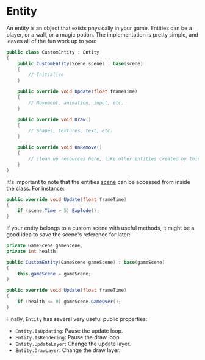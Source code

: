 # Entity
An entity is an object that exists physically in your game. Entities can be a player, or a wall, or a magic potion. The implementation is pretty simple, and leaves all of the fun work up to you:

```csharp
public class CustomEntity : Entity
{
	public CustomEntity(Scene scene) : base(scene)
	{
		// Initialize
	}

	public override void Update(float frameTime)
	{
		// Movement, animation, input, etc.
	}

	public override void Draw()
	{
		// Shapes, textures, text, etc.
	}

	public override void OnRemove()
	{
		// clean up resources here, like other entities created by this one
	}
}
```

It's important to note that the entities [scene](scene.md) can be accessed from inside the class. For instance:

```csharp
public override void Update(float frameTime)
{
	if (scene.Time > 5) Explode();
}
```

If your entity belongs to a custom scene with useful methods, it might be a good idea to save the scene's reference for later:

```csharp
private GameScene gameScene;
private int health;

public CustomEntity(GameScene gameScene) : base(gameScene)
{
	this.gameScene = gameScene;
}

public override void Update(float frameTime)
{
	if (health <= 0) gameScene.GameOver();
}
```

Finally, `Entity` has several very useful public properties:
- `Entity.IsUpdating`: Pause the update loop.
- `Entity.IsRendering`: Pause the draw loop.
- `Entity.UpdateLayer`: Change the update layer.
- `Entity.DrawLayer`: Change the draw layer.